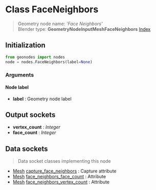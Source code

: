 
# Class FaceNeighbors

> Geometry node name: _'Face Neighbors'_<br>Blender type:  **GeometryNodeInputMeshFaceNeighbors**
[Index](/docs/index.md)

## Initialization


```python
from geonodes import nodes
node = nodes.FaceNeighbors(label=None)
```


### Arguments


#### Node label



- **label** : Geometry node label



## Output sockets



- **vertex_count** : _Integer_
- **face_count** : _Integer_



## Data sockets

> Data socket classes implementing this node


- [Mesh](../sockets/Mesh.md) [capture_face_neighbors](../sockets/Mesh.md#capture_face_neighbors) : Capture attribute
- [Mesh](../sockets/Mesh.md) [face_neighbors_face_count](../sockets/Mesh.md#face_neighbors_face_count) : Attribute
- [Mesh](../sockets/Mesh.md) [face_neighbors_vertex_count](../sockets/Mesh.md#face_neighbors_vertex_count) : Attribute


